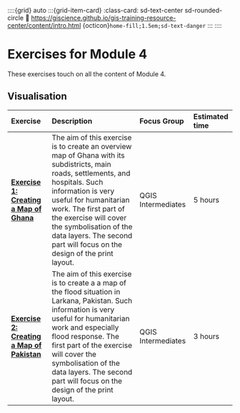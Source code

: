 ::::{grid} auto
:::{grid-item-card}
:class-card: sd-text-center sd-rounded-circle
:link: https://giscience.github.io/gis-training-resource-center/content/intro.html 
{octicon}`home-fill;1.5em;sd-text-danger`
:::
::::

# Exercises for Module 4


These exercises touch on all the content of Module 4.

## Visualisation

| Exercise| Description |Focus Group|Estimated time| 
| :-------------------- | :----------------- |:----------------- |:----------------- |
| __[Exercise 1: Creating a Map of Ghana](/content/Module_4/en_qgis_map_design_I_ex1.md)__ | The aim of this exercise is to create an overview map of Ghana with its subdistricts, main roads, settlements, and hospitals. Such information is very useful for humanitarian work. The first part of the exercise will cover the symbolisation of the data layers. The second part will focus on the design of the print layout. | QGIS Intermediates | 5 hours | 
| __[Exercise 2: Creating a Map of Pakistan](/content/Module_4/en_qgis_map_design_I_ex4.md)__ | The aim of this exercise is to create a a map of the flood situation in Larkana, Pakistan. Such information is very useful for humanitarian work and especially flood response. The first part of the exercise will cover the symbolisation of the data layers. The second part will focus on the design of the print layout. | QGIS Intermediates | 3 hours | 


<!----* __⚠️construction⚠️ [Flooding in Cambodia]:__ This exercise is designed to apply the basics of map design from chapter 1, 2, and 3. Make sure to go through these chapter before starting this exercise. The corresponding subchapters and wiki-pages are linked if you need to refresh your memory.

## Map-Making

* __[Creating a Map of Ghana](/content/Module_4/en_qgis_map_design_I_ex2.md):__ T
* __⚠️construction⚠️ [Visualisation Exercise 3](/content/Module_4/en_qgis_map_design_I_ex3.md):__
